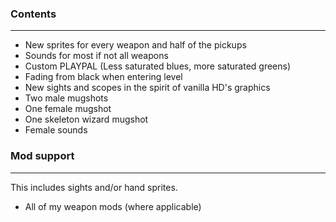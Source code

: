 ### Contents
---
- New sprites for every weapon and half of the pickups
- Sounds for most if not all weapons
- Custom PLAYPAL (Less saturated blues, more saturated greens)
- Fading from black when entering level
- New sights and scopes in the spirit of vanilla HD's graphics
- Two male mugshots
- One female mugshot
- One skeleton wizard mugshot
- Female sounds

### Mod support
---
This includes sights and/or hand sprites.
- All of my weapon mods (where applicable)
